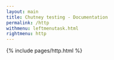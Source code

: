 ```yaml
---
layout: main
title: Chutney testing - Documentation
permalink: /http
withmenu: leftmenutask.html
rightmenu: http
---
```

{% include pages/http.html %}